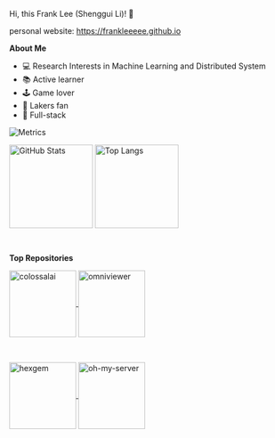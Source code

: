 Hi, this Frank Lee (Shenggui Li)! 👋

personal website: https://frankleeeee.github.io

**About Me**

- 💻 Research Interests in Machine Learning and Distributed System
- 📚 Active learner
- 🕹 Game lover
- 🏀 Lakers fan
- 🔨 Full-stack

![Metrics](https://metrics.lecoq.io/FrankLeeeee?template=classic&base.activity=0&base.community=0&base.repositories=0&isocalendar=1&base=header%2C%20activity%2C%20community%2C%20repositories%2C%20metadata&base.indepth=false&base.hireable=false&base.skip=false&isocalendar=false&isocalendar.duration=full-year&config.timezone=Asia%2FShanghai)

<img align="center" alt="GitHub Stats" src="https://github-readme-stats-ev6mvm1a6-frankleeeee.vercel.app//api?theme=tokyonight&username=FrankLeeeee&show_icons=true&include_all_commits=true&hide_border=true" height="150"/> <img align="center" alt="Top Langs" src="https://github-readme-stats-ev6mvm1a6-frankleeeee.vercel.app//api/top-langs/?username=frankleeeee&layout=compact&exclude_repo=CZ3003-SSAD&hide_border=true&theme=tokyonight&langs_count=10" height="150"/>

&nbsp;<br/>

**Top Repositories**

<a href="https://github.com/hpcaitech/ColossalAI">
<img align="center" src="https://github-readme-stats-ev6mvm1a6-frankleeeee.vercel.app//api/pin/?username=hpcaitech&repo=colossalai" alt="colossalai" height="120">
</a><a href="https://github.com/FrankLeeeee/OmniViewer"><img align="center" src="https://github-readme-stats-ev6mvm1a6-frankleeeee.vercel.app//api/pin/?username=frankleeeee&repo=omniviewer" alt="omniviewer" height="120">
</a>

&nbsp;

<a href="https://github.com/FrankLeeeee/Hexgem">
<img align="center" src="https://github-readme-stats-ev6mvm1a6-frankleeeee.vercel.app//api/pin/?username=frankleeeee&repo=hexgem" alt="hexgem" height="120">
</a><a href="https://github.com/NUS-HPC-AI-Lab/oh-my-server">
<img align="center" src="https://github-readme-stats-ev6mvm1a6-frankleeeee.vercel.app//api/pin/?username=nus-hpc-ai-lab&repo=oh-my-server" alt="oh-my-server" height="120">
</a>
